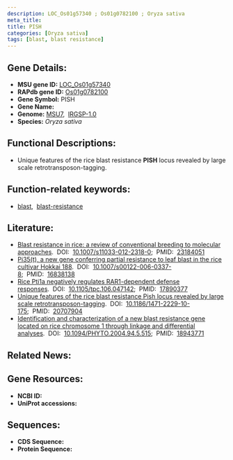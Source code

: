 ```yaml
---
description: LOC_Os01g57340 ; Os01g0782100 ; Oryza sativa
meta_title:
title: PISH
categories: [Oryza sativa]
tags: [blast, blast resistance]
---
```


## Gene Details:
- **MSU gene ID:** [LOC_Os01g57340](http://rice.uga.edu/cgi-bin/ORF_infopage.cgi?orf=LOC_Os01g57340)  
- **RAPdb gene ID:** [Os01g0782100](https://rapdb.dna.affrc.go.jp/locus/?name=Os01g0782100)  
- **Gene Symbol:** PISH
- **Gene Name:**
- **Genome:**  [MSU7](http://rice.uga.edu/),&nbsp;&nbsp;[IRGSP-1.0](https://rapdb.dna.affrc.go.jp/download/irgsp1.html)
- **Species:** *Oryza sativa*

## Functional Descriptions:
   - Unique features of the rice blast resistance **PISH** locus revealed by large scale retrotransposon-tagging.

## Function-related keywords:
   - [blast](/tags/blast/),&nbsp;&nbsp;[blast-resistance](/tags/blast-resistance/)

## Literature:
   - [Blast resistance in rice: a review of conventional breeding to molecular approaches](https://www.doi.org/10.1007/s11033-012-2318-0).&nbsp;&nbsp;DOI:&nbsp;&nbsp;[10.1007/s11033-012-2318-0](https://www.doi.org/10.1007/s11033-012-2318-0);&nbsp;&nbsp;PMID:&nbsp;&nbsp;[23184051](https://pubmed.ncbi.nlm.nih.gov/23184051/)
   - [Pi35(t), a new gene conferring partial resistance to leaf blast in the rice cultivar Hokkai 188](https://www.doi.org/10.1007/s00122-006-0337-8).&nbsp;&nbsp;DOI:&nbsp;&nbsp;[10.1007/s00122-006-0337-8](https://www.doi.org/10.1007/s00122-006-0337-8);&nbsp;&nbsp;PMID:&nbsp;&nbsp;[16838138](https://pubmed.ncbi.nlm.nih.gov/16838138/)
   - [Rice Pti1a negatively regulates RAR1-dependent defense responses](https://www.doi.org/10.1105/tpc.106.047142).&nbsp;&nbsp;DOI:&nbsp;&nbsp;[10.1105/tpc.106.047142](https://www.doi.org/10.1105/tpc.106.047142);&nbsp;&nbsp;PMID:&nbsp;&nbsp;[17890377](https://pubmed.ncbi.nlm.nih.gov/17890377/)
   - [Unique features of the rice blast resistance Pish locus revealed by large scale retrotransposon-tagging](https://www.doi.org/10.1186/1471-2229-10-175).&nbsp;&nbsp;DOI:&nbsp;&nbsp;[10.1186/1471-2229-10-175](https://www.doi.org/10.1186/1471-2229-10-175);&nbsp;&nbsp;PMID:&nbsp;&nbsp;[20707904](https://pubmed.ncbi.nlm.nih.gov/20707904/)
   - [Identification and characterization of a new blast resistance gene located on rice chromosome 1 through linkage and differential analyses](https://www.doi.org/10.1094/PHYTO.2004.94.5.515).&nbsp;&nbsp;DOI:&nbsp;&nbsp;[10.1094/PHYTO.2004.94.5.515](https://www.doi.org/10.1094/PHYTO.2004.94.5.515);&nbsp;&nbsp;PMID:&nbsp;&nbsp;[18943771](https://pubmed.ncbi.nlm.nih.gov/18943771/)

## Related News:

## Gene Resources:
- **NCBI ID:**  []()
- **UniProt accessions:** [](https://www.uniprot.org/uniprotkb//entry)

## Sequences:
- **CDS Sequence:**
- **Protein Sequence:**
